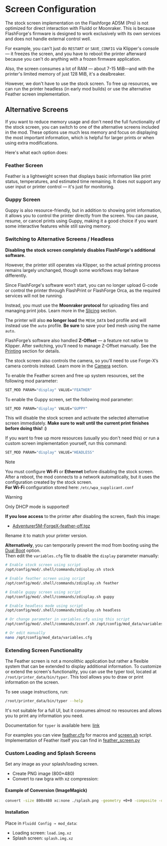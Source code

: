 # Screen Configuration

The stock screen implementation on the Flashforge AD5M (Pro) is not optimized for direct interaction with Fluidd or Moonraker. 
This is because FlashForge's firmware is designed to work exclusively with its own services and does not handle external control well.

For example, you can't just do `RESTART` or `SAVE_CONFIG` via Klipper's console — it freezes the screen, and you have to reboot the printer afterward because you can't do anything with a frozen firmware application.

Also, the screen consumes a lot of RAM — about 7-15 MiB—and with the printer's limited memory of just 128 MiB, it's a dealbreaker.

However, we don't have to use the stock screen. To free up resources, we can run the printer headless (in early mod builds) or use the alternative Feather screen implementation.

## Alternative Screens

If you want to reduce memory usage and don't need the full functionality of the stock screen, you can switch to one of the alternative screens included in the mod. These options use much less memory and focus on displaying the most important information, which is helpful for larger prints or when using extra modifications.

Here's what each option does:

### Feather Screen

Feather is a lightweight screen that displays basic information like print status, temperatures, and estimated time remaining. It does not support any user input or printer control — it's just for monitoring.

### Guppy Screen

Guppy is also resource-friendly, but in addition to showing print information, it allows you to control the printer directly from the screen. You can pause, resume, or cancel prints using Guppy, making it a good choice if you want some interactive features while still saving memory.

### Switching to Alternative Screens / Headless

**Disabling the stock screen completely disables FlashForge's additional software.**  

However, the printer still operates via Klipper, so the actual printing process remains largely unchanged, though some workflows may behave differently.

Since FlashForge's software won’t start, you can no longer upload G-code or control the printer through FlashPrint or FlashForge Orca, as the required services will not be running.

Instead, you must use the **Moonraker protocol** for uploading files and managing print jobs. Learn more in the [Slicing](/docs/SLICING.md) section.

The printer will also **no longer load** the `MESH_DATA` bed profile and will instead use the `auto` profile. **Be sure** to save your bed mesh using the name `auto`.

FlashForge’s software also handled **Z-Offset** — a feature not native to Klipper. After switching, you’ll need to manage Z-Offset manually. See the [Printing](/docs/PRINTING.md#z-offset) section for details.

The stock screen also controls the camera, so you’ll need to use Forge-X’s camera controls instead. Learn more in the [Camera](/docs/CAMERA.md) section.


To enable the Feather screen and free up system resources, set the following mod parameter:

```bash
SET_MOD PARAM="display" VALUE="FEATHER"
```

To enable the Guppy screen, set the following mod parameter:

```bash
SET_MOD PARAM="display" VALUE="GUPPY"
```

This will disable the stock screen and activate the selected alternative screen immediately. **Make sure to wait until the current print finishes before doing this! :)**

If you want to free up more resources (usually you don't need this) or run a custom screen implementation yourself, run this command:

```bash
SET_MOD PARAM="display" VALUE="HEADLESS"
```


> [!NOTE]
> You must configure **Wi-Fi** or **Ethernet** before disabling the stock screen.  
> After a reboot, the mod connects to a network automatically, but it uses the configuration created by the stock screen.   
> **For Wi-Fi** configuration stored here: `/etc/wpa_supplicant.conf`   

> [!WARNING]
> Only DHCP mode is supported!

**If you lose access** to the printer after disabling the screen, flash this image:  
- [Adventurer5M-ForgeX-feather-off.tgz](https://github.com/DrA1ex/ff5m/releases/download/1.2.0/Adventurer5M-ForgeX-feather-off.tgz)   

Rename it to match your printer version.

**Alternatively**, you can temporarily prevent the mod from booting using the [Dual Boot](/docs/DUAL_BOOT.md) option.   
Then edit the `variables.cfg` file to disable the `display` parameter manually:

```bash
# Enable stock screen using script
/opt/config/mod/.shell/commands/zdisplay.sh stock

# Enable feather screen using script
/opt/config/mod/.shell/commands/zdisplay.sh feather

# Enable guppy screen using script
/opt/config/mod/.shell/commands/zdisplay.sh guppy

# Enable headless mode using script
/opt/config/mod/.shell/commands/zdisplay.sh headless

# Or change parameter in variables.cfg using this script
/opt/config/mod/.shell/commands/zconf.sh /opt/config/mod_data/variables.cfg --set "display='STOCK'"

# Or edit manually
nano /opt/config/mod_data/variables.cfg
```


### Extending Screen Functionality

The Feather screen is not a monolithic application but rather a flexible system that can be extended to display additional information.
To customize or extend the screen's functionality, you can use the typer tool, located at `/root/printer_data/bin/typer`.
This tool allows you to draw or print information on the screen.

To see usage instructions, run:
```bash
/root/printer_data/bin/typer --help
```

It's not suitable for a full UI, but it consumes almost no resources and allows you to print any information you need.

Documentation for `typer` is available here: [link](/docs/TYPER.md)   

For examples you can view [feather.cfg](/config/feather.cfg) for macros and [screen.sh](/.shell/screen.sh) script.
Implementation of Feather itself you can find in [feather_screen.py](/.py/klipper/plugins/feather_screen.py)

### Custom Loading and Splash Screens

Set any image as your splash/loading screen.

- Create PNG image (800×480)
- Convert to raw bgra with xz compression:

#### Example of Conversion (ImageMagick)

```sh
convert -size 800x480 xc:none ./splash.png -geometry +0+0 -composite -depth 8 bgra:- | xz -c > "splash.img.xz"
```

#### Installation

Place in `Fluidd Config → mod_data`:   
- Loading screen: `load.img.xz`   
- Splash screen: `splash.img.xz`   
